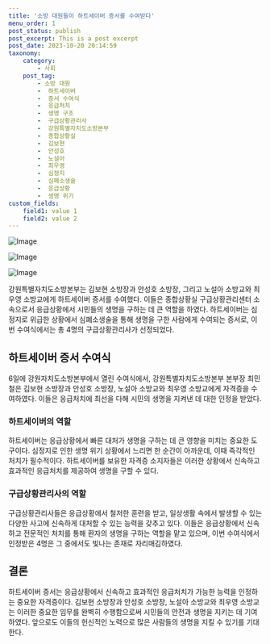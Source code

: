 ```yaml
---
title: '소방 대원들이 하트세이버 증서를 수여받다'
menu_order: 1
post_status: publish
post_excerpt: This is a post excerpt
post_date: 2023-10-20 20:14:59
taxonomy:
    category:
        - 사회
    post_tag:
        - 소방 대원
        -  하트세이버
        -  증서 수여식
        -  응급처치
        -  생명 구조
        -  구급상황관리사
        -  강원특별자치도소방본부
        -  종합상황실
        -  김보현
        -  안성호
        -  노설아
        -  최우영
        -  심정지
        -  심폐소생술
        -  응급상황
        -  생명 위기
custom_fields:
    field1: value 1
    field2: value 2
---
```


![Image](https://imgnews.pstatic.net/image/087/2024/02/06/0001024791_001_20240206181903943.jpg?type=w647)

![Image](https://imgnews.pstatic.net/image/087/2024/02/06/0001024791_002_20240206181903974.jpg?type=w647)

![Image](https://imgnews.pstatic.net/image/087/2024/02/06/0001024791_003_20240206181904016.jpg?type=w647)


강원특별자치도소방본부는 김보현 소방장과 안성호 소방장, 그리고 노설아 소방교와 최우영 소방교에게 하트세이버 증서를 수여했다. 이들은 종합상황실 구급상황관리센터 소속으로서 응급상황에서 시민들의 생명을 구하는 데 큰 역할을 하였다. 하트세이버는 심정지로 위급한 상황에서 심폐소생술을 통해 생명을 구한 사람에게 수여되는 증서로, 이번 수여식에서는 총 4명의 구급상황관리사가 선정되었다.

## 하트세이버 증서 수여식
6일에 강원자치도소방본부에서 열린 수여식에서, 강원특별자치도소방본부 본부장 최민철은 김보현 소방장과 안성호 소방장, 노설아 소방교와 최우영 소방교에게 자격증을 수여하였다. 이들은 응급처치에 최선을 다해 시민의 생명을 지켜낸 데 대한 인정을 받았다.

### 하트세이버의 역할
하트세이버는 응급상황에서 빠른 대처가 생명을 구하는 데 큰 영향을 미치는 중요한 도구이다. 심정지로 인한 생명 위기 상황에서 느리면 한 순간이 아까운데, 이때 즉각적인 처치가 필수적이다. 하트세이버를 보유한 자격증 소지자들은 이러한 상황에서 신속하고 효과적인 응급처치를 제공하여 생명을 구할 수 있다.

### 구급상황관리사의 역할
구급상황관리사들은 응급상황에서 철저한 훈련을 받고, 일상생활 속에서 발생할 수 있는 다양한 사고에 신속하게 대처할 수 있는 능력을 갖추고 있다. 이들은 응급상황에서 신속하고 전문적인 처치를 통해 환자의 생명을 구하는 역할을 맡고 있으며, 이번 수여식에서 인정받은 4명은 그 중에서도 빛나는 존재로 자리매김하였다.

## 결론
하트세이버 증서는 응급상황에서 신속하고 효과적인 응급처치가 가능한 능력을 인정하는 중요한 자격증이다. 김보현 소방장과 안성호 소방장, 노설아 소방교와 최우영 소방교는 이러한 중요한 임무를 완벽히 수행함으로써 시민들의 안전과 생명을 지키는 데 기여하였다. 앞으로도 이들의 헌신적인 노력으로 많은 사람들의 생명을 지킬 수 있기를 기대한다.
